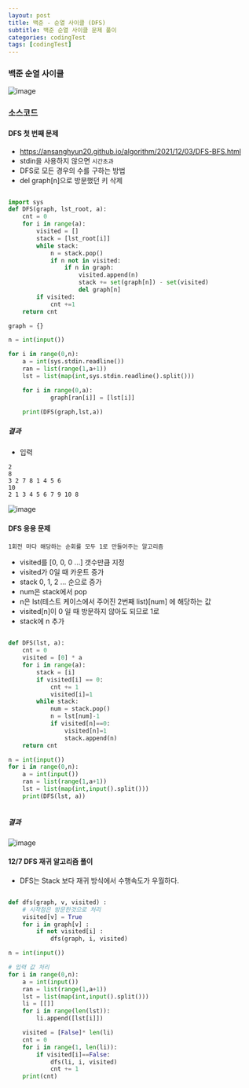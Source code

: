 ```yaml
---
layout: post
title: 백준 - 순열 사이클 (DFS)
subtitle: 백준 순열 사이클 문제 풀이 
categories: codingTest
tags: [codingTest]
---
```


### 백준 순열 사이클

![image](https://user-images.githubusercontent.com/62547169/144688571-b67de9b1-324d-49aa-861d-5ec59064716c.png)


### 소스코드
 
#### DFS 첫 번째 문제 

- https://ansanghyun20.github.io/algorithm/2021/12/03/DFS-BFS.html 
- stdin을 사용하지 않으면 `시간초과`
- DFS로 모든 경우의 수를 구하는 방법
- del graph[n]으로 방문했던 키 삭제

```python

import sys
def DFS(graph, lst_root, a):
    cnt = 0
    for i in range(a):
        visited = []
        stack = [lst_root[i]]
        while stack:        
            n = stack.pop()
            if n not in visited:       
                if n in graph:
                    visited.append(n)
                    stack += set(graph[n]) - set(visited)
                    del graph[n]
        if visited:
            cnt +=1
    return cnt

graph = {}

n = int(input())

for i in range(0,n):
    a = int(sys.stdin.readline())
    ran = list(range(1,a+1))
    lst = list(map(int,sys.stdin.readline().split()))

    for i in range(0,a):
            graph[ran[i]] = [lst[i]]
            
    print(DFS(graph,lst,a))

```

##### 결과

- 입력

```
2
8
3 2 7 8 1 4 5 6
10
2 1 3 4 5 6 7 9 10 8
```

![image](https://user-images.githubusercontent.com/62547169/144690942-ee8fbfef-4298-4874-ab89-ddc119807200.png)




#### DFS 응용 문제

```
1회전 마다 해당하는 순회를 모두 1로 만들어주는 알고리즘
```


- visited를 [0, 0, 0 ...] 갯수만큼 지정
- visited가 0일 때 카운트 증가
- stack 0, 1, 2 ... 순으로 증가
- num은 stack에서 pop
- n은 lst(테스트 케이스에서 주어진 2번째 list)[num] 에 해당하는 값
- visited[n]이 0 일 때 방문하지 않아도 되므로 1로
- stack에 n 추가

```python

def DFS(lst, a):
    cnt = 0
    visited = [0] * a
    for i in range(a):        
        stack = [i]
        if visited[i] == 0:
            cnt += 1
            visited[i]=1
        while stack:
            num = stack.pop()
            n = lst[num]-1
            if visited[n]==0:
                visited[n]=1
                stack.append(n)
    return cnt

n = int(input())
for i in range(0,n):
    a = int(input())
    ran = list(range(1,a+1))
    lst = list(map(int,input().split()))
    print(DFS(lst, a))
    
```


##### 결과



![image](https://user-images.githubusercontent.com/62547169/144691046-341d27c6-e94a-4ef5-a113-400ebceb08f1.png)




#### 12/7 DFS 재귀 알고리즘 풀이

- DFS는 Stack 보다 재귀 방식에서 수행속도가 우월하다.



```python

def dfs(graph, v, visited) :
    # 시작점은 방문한것으로 처리
    visited[v] = True
    for i in graph[v] :
        if not visited[i] :
            dfs(graph, i, visited)

n = int(input())

# 입력 값 처리
for i in range(0,n):
    a = int(input())
    ran = list(range(1,a+1))
    lst = list(map(int,input().split()))
    li = [[]]
    for i in range(len(lst)):
        li.append([lst[i]])

    visited = [False]* len(li)
    cnt = 0
    for i in range(1, len(li)):
        if visited[i]==False:    
            dfs(li, i, visited)
            cnt += 1
    print(cnt)

```
